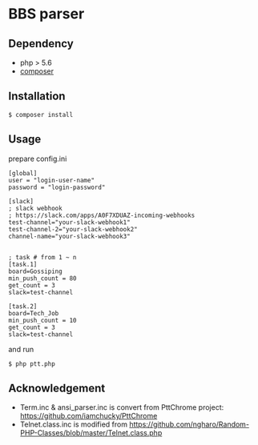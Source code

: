 # BBS parser


## Dependency

* php > 5.6
* [composer](https://getcomposer.org/)

## Installation

```
$ composer install
```

## Usage

prepare config.ini


```
[global]
user = "login-user-name"
password = "login-password"

[slack]
; slack webhook
; https://slack.com/apps/A0F7XDUAZ-incoming-webhooks
test-channel="your-slack-webhook1"
test-channel-2="your-slack-webhook2"
channel-name="your-slack-webhook3"


; task # from 1 ~ n
[task.1]
board=Gossiping
min_push_count = 80
get_count = 3
slack=test-channel

[task.2]
board=Tech_Job
min_push_count = 10
get_count = 3
slack=test-channel
```

and run


```
$ php ptt.php
```

## Acknowledgement

* Term.inc & ansi_parser.inc is convert from PttChrome project: https://github.com/iamchucky/PttChrome
* Telnet.class.inc is modified from https://github.com/ngharo/Random-PHP-Classes/blob/master/Telnet.class.php
